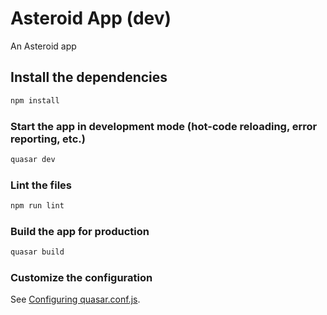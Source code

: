 # Asteroid App (dev)

An Asteroid app

## Install the dependencies

``` bash
npm install
```

### Start the app in development mode (hot-code reloading, error reporting, etc.)

``` bash
quasar dev
```

### Lint the files

``` bash
npm run lint
```

### Build the app for production

``` bash
quasar build
```

### Customize the configuration

See [Configuring quasar.conf.js](https://v1.quasar.dev/quasar-cli/quasar-conf-js).
